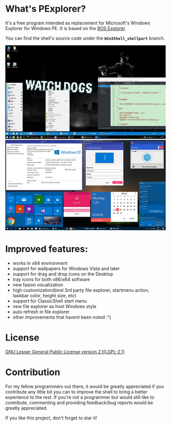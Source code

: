# What's PExplorer?
It's a free program intended as replacement for Microsoft's Windows Explorer for Windows PE. It is based on the [ROS Explorer](http://www.foxplanet.de/explorer/index.html).

You can find the shell's source code under the **`WinXShell_shellpart`** branch.

![Taskbar](https://github.com/slorelee/wimbuilder_sample/blob/master/winxshell/WinXShell_Taskbar.jpg)
![UI](https://github.com/slorelee/wimbuilder_sample/blob/master/winxshell/WinXShell_UI_Stuffs.jpg)

# Improved features:
* works in x64 environment
* support for wallpapers for Windows Vista and later
* support for drag and drop icons on the Desktop
* tray icons for both x86/x64 software
* new fasion visualization
* high customization(bind 3rd party file explorer, startmenu action, taskbar color, height size, etc)
* support for ClassicShell start menu
* new file explorer as host Windows style
* auto refresh in file explorer
* other improvements that havent been noted :^)

# License
[GNU Lesser General Public License version 2.1(LGPL-2.1)](https://opensource.org/licenses/lgpl-2.1.php)

# Contribution
For my fellow programmers out there, it would be greatly appreciated if you contribute any little bit you can to improve the shell to bring a better experience to the rest.
If you're not a programmer but would still like to contribute, commenting and providing feedback/bug reports would be greatly appreciated.

If you like this project, don't forget to star it!
